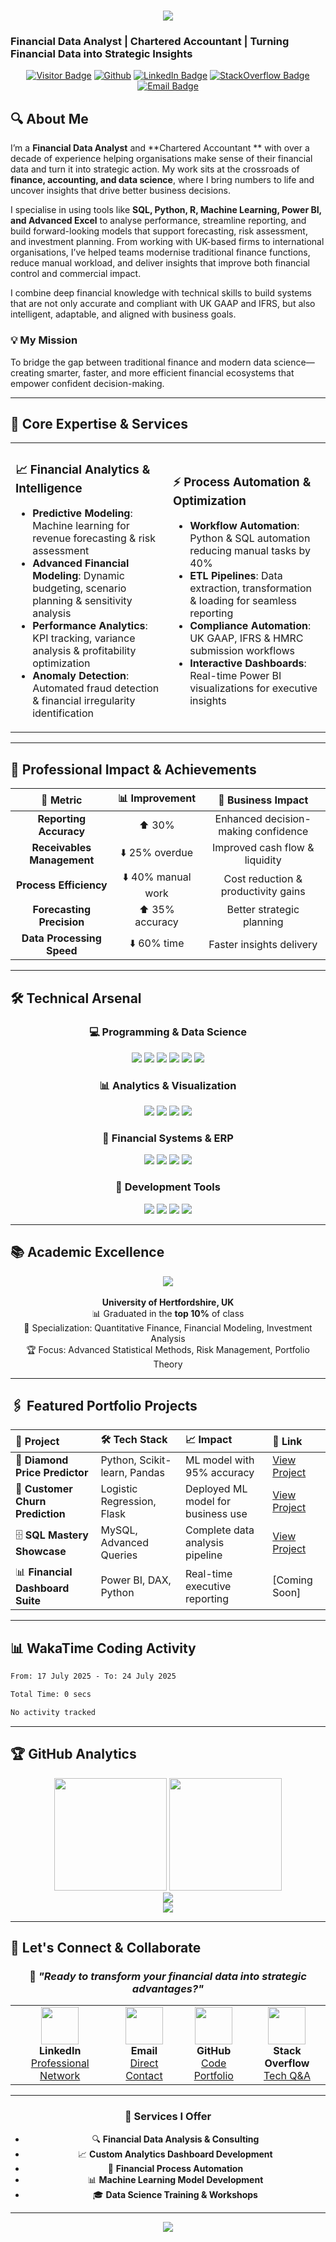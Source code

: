 <h1 align="center">
  <img src="https://readme-typing-svg.herokuapp.com/?font=Avenir&size=35&center=true&vCenter=true&width=500&height=70&duration=4000&lines=Hi+There!+👋;I'm+Teslim+Adeyanju;Financial+Data+Analyst!+🧙‍♂️" />
</h1>


  <h3> Financial Data Analyst | Chartered Accountant | Turning Financial Data into Strategic Insights</h3>
</div>

<div align="center">

  [![Visitor Badge](https://visitor-badge.laobi.icu/badge?page_id=TeslimAdeyanju.TeslimAdeyanju&style=for-the-badge)](https://github.com/TeslimAdeyanju)
  [![Github](https://img.shields.io/github/followers/TeslimAdeyanju?label=Follow&style=for-the-badge&logo=github&color=blue)](https://github.com/TeslimAdeyanju)
  [![LinkedIn Badge](https://img.shields.io/badge/-LinkedIn-0e76a8?style=for-the-badge&logo=linkedin&logoColor=white)](https://www.linkedin.com/in/adeyanjuteslimuthman/)
  [![StackOverflow Badge](https://img.shields.io/badge/-Stack%20Overflow-FE7A16?style=for-the-badge&logo=stack-overflow&logoColor=white)](https://stackoverflow.com/users/22923896/teslim)
  [![Email Badge](https://img.shields.io/badge/-Email-c14438?style=for-the-badge&logo=Gmail&logoColor=white)](mailto:info@adeyanjuteslim.co.uk)

</div>


## 🔍 About Me

I’m a **Financial Data Analyst** and **Chartered Accountant ** with over a decade of experience helping organisations make sense of their financial data and turn it into strategic action. My work sits at the crossroads of **finance, accounting, and data science**, where I bring numbers to life and uncover insights that drive better business decisions.

I specialise in using tools like **SQL, Python, R, Machine Learning, Power BI, and Advanced Excel** to analyse performance, streamline reporting, and build forward-looking models that support forecasting, risk assessment, and investment planning. From working with UK-based firms to international organisations, I’ve helped teams modernise traditional finance functions, reduce manual workload, and deliver insights that improve both financial control and commercial impact.

I combine deep financial knowledge with technical skills to build systems that are not only accurate and compliant with UK GAAP and IFRS, but also intelligent, adaptable, and aligned with business goals.

### 💡 My Mission

To bridge the gap between traditional finance and modern data science—creating smarter, faster, and more efficient financial ecosystems that empower confident decision-making.


---

## 🧠 Core Expertise & Services

<table>
<tr>
<td width="50%">

### 📈 **Financial Analytics & Intelligence**

-  **Predictive Modeling**: Machine learning for revenue forecasting & risk assessment
- **Advanced Financial Modeling**: Dynamic budgeting, scenario planning & sensitivity analysis
- **Performance Analytics**: KPI tracking, variance analysis & profitability optimization
-  **Anomaly Detection**: Automated fraud detection & financial irregularity identification

</td>
<td width="50%">

### ⚡ **Process Automation & Optimization**

- **Workflow Automation**: Python & SQL automation reducing manual tasks by 40%
- **ETL Pipelines**: Data extraction, transformation & loading for seamless reporting
- **Compliance Automation**: UK GAAP, IFRS & HMRC submission workflows
- **Interactive Dashboards**: Real-time Power BI visualizations for executive insights

</td>
</tr>
</table>

---

## 🌟 Professional Impact & Achievements

<div align="center">

|       🎯 **Metric**        | 📊 **Improvement** |       💼 **Business Impact**        |
| :------------------------: | :----------------: | :---------------------------------: |
|   **Reporting Accuracy**   |       ⬆️ 30%       | Enhanced decision-making confidence |
| **Receivables Management** |   ⬇️ 25% overdue   |   Improved cash flow & liquidity    |
|   **Process Efficiency**   | ⬇️ 40% manual work | Cost reduction & productivity gains |
| **Forecasting Precision**  |  ⬆️ 35% accuracy   |      Better strategic planning      |
| **Data Processing Speed**  |    ⬇️ 60% time     |      Faster insights delivery       |

</div>

---

## 🛠️ Technical Arsenal

<div align="center">

### 💻 **Programming & Data Science**

<p>
  <img src="https://img.shields.io/badge/Python-3776AB?style=for-the-badge&logo=python&logoColor=white" />
  <img src="https://img.shields.io/badge/R-276DC3?style=for-the-badge&logo=r&logoColor=white" />
  <img src="https://img.shields.io/badge/SQL-4479A1?style=for-the-badge&logo=mysql&logoColor=white" />
  <img src="https://img.shields.io/badge/Pandas-150458?style=for-the-badge&logo=pandas&logoColor=white" />
  <img src="https://img.shields.io/badge/Scikit--Learn-F7931E?style=for-the-badge&logo=scikit-learn&logoColor=white" />
  <img src="https://img.shields.io/badge/Jupyter-F37626?style=for-the-badge&logo=jupyter&logoColor=white" />
</p>

### 📊 **Analytics & Visualization**

<p>
  <img src="https://img.shields.io/badge/Power%20BI-F2C811?style=for-the-badge&logo=powerbi&logoColor=black" />
  <img src="https://img.shields.io/badge/Excel-217346?style=for-the-badge&logo=microsoft-excel&logoColor=white" />
  <img src="https://img.shields.io/badge/Tableau-E97627?style=for-the-badge&logo=tableau&logoColor=white" />
  <img src="https://img.shields.io/badge/Plotly-3F4F75?style=for-the-badge&logo=plotly&logoColor=white" />
</p>

### 💼 **Financial Systems & ERP**

<p>
  <img src="https://img.shields.io/badge/Xero-13B5EA?style=for-the-badge&logo=xero&logoColor=white" />
  <img src="https://img.shields.io/badge/Sage-10AC84?style=for-the-badge&logo=sage&logoColor=white" />
  <img src="https://img.shields.io/badge/Dynamics%20365-0078D4?style=for-the-badge&logo=microsoft&logoColor=white" />
  <img src="https://img.shields.io/badge/QuickBooks-0077C5?style=for-the-badge&logo=quickbooks&logoColor=white" />
</p>

### 🔧 **Development Tools**

<p>
  <img src="https://img.shields.io/badge/Git-F05032?style=for-the-badge&logo=git&logoColor=white" />
  <img src="https://img.shields.io/badge/GitHub-181717?style=for-the-badge&logo=github&logoColor=white" />
  <img src="https://img.shields.io/badge/Docker-2496ED?style=for-the-badge&logo=docker&logoColor=white" />
  <img src="https://img.shields.io/badge/VS%20Code-007ACC?style=for-the-badge&logo=visual-studio-code&logoColor=white" />
</p>

</div>

---

## 📚 Academic Excellence

<div align="center">
  <img src="https://img.shields.io/badge/🎓_MSc_Finance_&_Investment_Banking-Distinction-gold?style=for-the-badge" />
  <br><br>
  <strong>University of Hertfordshire, UK</strong><br>
  📊 Graduated in the <strong>top 10%</strong> of class<br>
  🎯 Specialization: Quantitative Finance, Financial Modeling, Investment Analysis<br>
  🏆 Focus: Advanced Statistical Methods, Risk Management, Portfolio Theory
</div>

---

## 🖇️ Featured Portfolio Projects

<div align="center">

| 🚀 **Project**                   | 🛠️ **Tech Stack**            | 📈 **Impact**                      | 🔗 **Link**                                                                                                      |
| :------------------------------- | :--------------------------- | :--------------------------------- | :--------------------------------------------------------------------------------------------------------------- |
| 💎 **Diamond Price Predictor**   | Python, Scikit-learn, Pandas | ML model with 95% accuracy         | [View Project](https://github.com/TeslimAdeyanju/4-Portfolio-SDS-CP023-diamond-price-predictor)                  |
| 🔄 **Customer Churn Prediction** | Logistic Regression, Flask   | Deployed ML model for business use | [View Project](https://github.com/TeslimAdeyanju/5-Portfolio-Midterm-Sales-Forecasting-with-Logistic-Regression) |
| 🗄️ **SQL Mastery Showcase**      | MySQL, Advanced Queries      | Complete data analysis pipeline    | [View Project](https://github.com/TeslimAdeyanju/1-Portfolio-MySQL-Journey-Fundamentals-to-Advanced-Mastery)     |
| 📊 **Financial Dashboard Suite** | Power BI, DAX, Python        | Real-time executive reporting      | [Coming Soon]                                                                                                    |

</div>

---

## 📊 WakaTime Coding Activity

<!--START_SECTION:waka-->

```txt
From: 17 July 2025 - To: 24 July 2025

Total Time: 0 secs

No activity tracked
```

<!--END_SECTION:waka-->

---

## 🏆 GitHub Analytics

<div align="center">
  <img height="180em" src="https://github-readme-stats.vercel.app/api?username=TeslimAdeyanju&show_icons=true&theme=radical&hide_border=true&count_private=true" />
  <img height="180em" src="https://github-readme-stats.vercel.app/api/top-langs/?username=TeslimAdeyanju&layout=compact&theme=radical&hide_border=true&langs_count=8" />
</div>

<div align="center">
  <img src="https://github-readme-streak-stats.herokuapp.com/?user=TeslimAdeyanju&theme=radical&hide_border=true" />
</div>

<div align="center">
  <img src="https://github-readme-activity-graph.vercel.app/graph?username=TeslimAdeyanju&theme=react-dark&hide_border=true" />
</div>

---

## 🤝 Let's Connect & Collaborate

<div align="center">

### 💬 _"Ready to transform your financial data into strategic advantages?"_

<table>
<tr>
<td align="center">
  <img src="https://media.giphy.com/media/LnQjpWaON8nhr21vNW/giphy.gif" width="60">
  <br><strong>LinkedIn</strong><br>
  <a href="https://www.linkedin.com/in/adeyanjuteslimuthman/">Professional Network</a>
</td>
<td align="center">
  <img src="https://media.giphy.com/media/KzJkzjggfGN5Py6nkT/giphy.gif" width="60">
  <br><strong>Email</strong><br>
  <a href="mailto:info@adeyanjuteslim.co.uk">Direct Contact</a>
</td>
<td align="center">
  <img src="https://media.giphy.com/media/du3J3cXyzhj75IOgvA/giphy.gif" width="60">
  <br><strong>GitHub</strong><br>
  <a href="https://github.com/TeslimAdeyanju">Code Portfolio</a>
</td>
<td align="center">
  <img src="https://media.giphy.com/media/TEnXkcsHrP4YedChhA/giphy.gif" width="60">
  <br><strong>Stack Overflow</strong><br>
  <a href="https://stackoverflow.com/users/22923896/teslim">Tech Q&A</a>
</td>
</tr>
</table>

---

### 🎯 Services I Offer

- 🔍 **Financial Data Analysis & Consulting**
- 📈 **Custom Analytics Dashboard Development**
- 🤖 **Financial Process Automation**
- 📊 **Machine Learning Model Development**
- 🎓 **Data Science Training & Workshops**

</div>

---

<div align="center">
  <img src="https://capsule-render.vercel.app/api?type=waving&color=gradient&height=100&section=footer"/>
</div>
